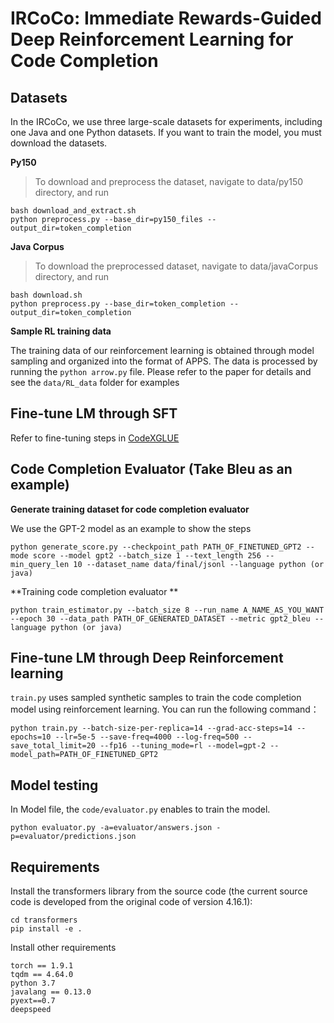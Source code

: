 # IRCoCo: Immediate Rewards-Guided Deep Reinforcement Learning for Code Completion
Datasets  
-----------------------------------
In the IRCoCo, we use three large-scale datasets for experiments, including one Java and one Python datasets. If you want to train the model, you must download the datasets.

**Py150**
> To download and preprocess the dataset, navigate to data/py150 directory, and run
```
bash download_and_extract.sh
python preprocess.py --base_dir=py150_files --output_dir=token_completion
```
**Java Corpus**
> To download the preprocessed dataset, navigate to data/javaCorpus directory, and run
```
bash download.sh
python preprocess.py --base_dir=token_completion --output_dir=token_completion
```
**Sample RL training data**

The training data of our reinforcement learning is obtained through model sampling and organized into the format of APPS. The data is processed by running the ```python arrow.py``` file. Please refer to the paper for details and see the ```data/RL_data``` folder for examples

Fine-tune LM through SFT
-----------------------------------
Refer to fine-tuning steps in [CodeXGLUE](https://github.com/microsoft/CodeXGLUE/tree/main/Code-Code/CodeCompletion-token)

Code Completion Evaluator (Take Bleu as an example)
-----------------------------------
**Generate training dataset for code completion evaluator**

We use the GPT-2 model as an example to show the steps
```
python generate_score.py --checkpoint_path PATH_OF_FINETUNED_GPT2 --mode score --model gpt2 --batch_size 1 --text_length 256 --min_query_len 10 --dataset_name data/final/jsonl --language python (or java)
```

**Training code completion evaluator **

```
python train_estimator.py --batch_size 8 --run_name A_NAME_AS_YOU_WANT --epoch 30 --data_path PATH_OF_GENERATED_DATASET --metric gpt2_bleu --language python (or java)
```
Fine-tune LM through Deep Reinforcement learning
-----------------------------------

```train.py``` uses sampled synthetic samples to train the code completion model using reinforcement learning. You can run the following command：

```
python train.py --batch-size-per-replica=14 --grad-acc-steps=14 --epochs=10 --lr=5e-5 --save-freq=4000 --log-freq=500 --save_total_limit=20 --fp16 --tuning_mode=rl --model=gpt-2 --model_path=PATH_OF_FINETUNED_GPT2
```
Model testing
-----------------------------------
In Model file, the ```code/evaluator.py``` enables to train the model.

```
python evaluator.py -a=evaluator/answers.json -p=evaluator/predictions.json
```

**Requirements**
-----------------------------------
Install the transformers library from the source code (the current source code is developed from the original code of version 4.16.1):
```
cd transformers
pip install -e .
```
Install other requirements
```
torch == 1.9.1
tqdm == 4.64.0
python 3.7
javalang == 0.13.0
pyext==0.7
deepspeed
```
